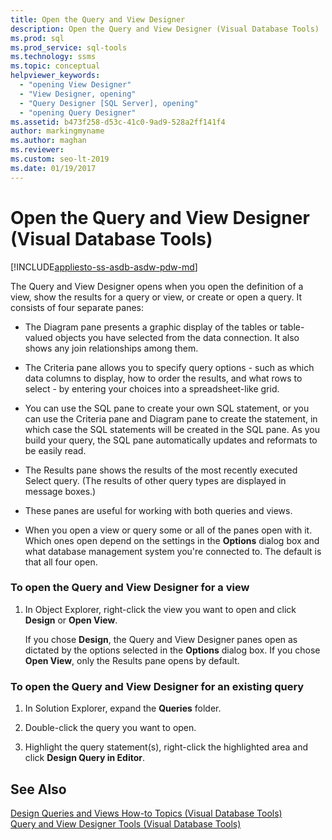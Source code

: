 ```yaml
---
title: Open the Query and View Designer
description: Open the Query and View Designer (Visual Database Tools)
ms.prod: sql
ms.prod_service: sql-tools
ms.technology: ssms
ms.topic: conceptual
helpviewer_keywords: 
  - "opening View Designer"
  - "View Designer, opening"
  - "Query Designer [SQL Server], opening"
  - "opening Query Designer"
ms.assetid: b473f258-d53c-41c0-9ad9-528a2ff141f4
author: markingmyname
ms.author: maghan
ms.reviewer: 
ms.custom: seo-lt-2019
ms.date: 01/19/2017
---
```


# Open the Query and View Designer (Visual Database Tools)

[!INCLUDE[appliesto-ss-asdb-asdw-pdw-md](../../includes/applies-to-version/sql-asdb-asdbmi.md)]

The Query and View Designer opens when you open the definition of a view, show the results for a query or view, or create or open a query. It consists of four separate panes:  
  
-   The Diagram pane presents a graphic display of the tables or table-valued objects you have selected from the data connection. It also shows any join relationships among them.  
  
-   The Criteria pane allows you to specify query options - such as which data columns to display, how to order the results, and what rows to select - by entering your choices into a spreadsheet-like grid.  
  
-   You can use the SQL pane to create your own SQL statement, or you can use the Criteria pane and Diagram pane to create the statement, in which case the SQL statements will be created in the SQL pane. As you build your query, the SQL pane automatically updates and reformats to be easily read.  
  
-   The Results pane shows the results of the most recently executed Select query. (The results of other query types are displayed in message boxes.)  
  
-   These panes are useful for working with both queries and views.  
  
-   When you open a view or query some or all of the panes open with it. Which ones open depend on the settings in the **Options** dialog box and what database management system you're connected to. The default is that all four open.  
  
### To open the Query and View Designer for a view  
  
1.  In Object Explorer, right-click the view you want to open and click **Design** or **Open View**.  
  
    If you chose **Design**, the Query and View Designer panes open as dictated by the options selected in the **Options** dialog box. If you chose **Open View**, only the Results pane opens by default.  
  
### To open the Query and View Designer for an existing query  
  
1.  In Solution Explorer, expand the **Queries** folder.  
  
2.  Double-click the query you want to open.  
  
3.  Highlight the query statement(s), right-click the highlighted area and click **Design Query in Editor**.  
  
## See Also  
[Design Queries and Views How-to Topics &#40;Visual Database Tools&#41;](../../ssms/visual-db-tools/design-queries-and-views-how-to-topics-visual-database-tools.md)  
[Query and View Designer Tools &#40;Visual Database Tools&#41;](../../ssms/visual-db-tools/query-and-view-designer-tools-visual-database-tools.md)  
  
